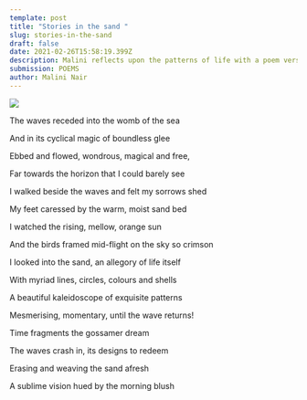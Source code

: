 ```yaml
---
template: post
title: "Stories in the sand "
slug: stories-in-the-sand
draft: false
date: 2021-02-26T15:58:19.399Z
description: Malini reflects upon the patterns of life with a poem versed on sands
submission: POEMS
author: Malini Nair
---
```

![](/media/patterns-of-life_-malini.jpeg)

The waves receded into the womb of the sea

And in its cyclical magic of boundless glee

Ebbed and flowed, wondrous, magical and free,

Far towards the horizon that I could barely see

I walked beside the waves and felt my sorrows shed

My feet caressed by the warm, moist sand bed

I watched the rising, mellow, orange sun

And the birds framed mid-flight on the sky so crimson

I looked into the sand, an allegory of life itself

With myriad lines, circles, colours and shells

A beautiful kaleidoscope of exquisite patterns

Mesmerising, momentary, until the wave returns!

Time fragments the gossamer dream

The waves crash in, its designs to redeem

Erasing and weaving the sand afresh

A sublime vision hued by the morning blush